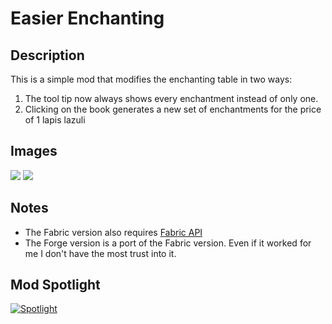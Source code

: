 # Easier Enchanting



## Description

This is a simple mod that modifies the enchanting table in two ways:

1.  The tool tip now always shows every enchantment instead of only one.
2.  Clicking on the book generates a new set of enchantments for the price of 1 lapis lazuli



## Images

![](https://media.forgecdn.net/attachments/304/499/2020-07-25_03.png)
![](https://media.forgecdn.net/attachments/304/500/2020-07-25_03.png)



## Notes

* The Fabric version also requires [Fabric API](https://www.curseforge.com/minecraft/mc-mods/fabric-api)
* The Forge version is a port of the Fabric version. Even if it worked for me I don't have the most trust into it.



## Mod Spotlight

[![Spotlight](https://img.youtube.com/vi/BjnOxcUx43U/0.jpg)](https://www.youtube.com/watch?v=BjnOxcUx43U&t=152)

 
